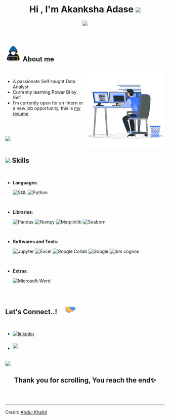<h1 align="center"><b>Hi , I'm Akanksha Adase </b><img src="https://media.giphy.com/media/hvRJCLFzcasrR4ia7z/giphy.gif" width="35"></h1>
<!--  -->
<p align="center">
  <a href="https://github.com/DenverCoder1/readme-typing-svg"><img src="https://readme-typing-svg.herokuapp.com?font=Time+New+Roman&color=cyan&size=25&center=true&vCenter=true&width=600&height=100&lines=IBM+Certified+Data+Analyst..&hearts;++;Self-taught+Data+Analyst,;Computer+Science+Student,;Active+Learner/Researcher,;Love+to+learn+new+stuffs..<3"></a>
</p>


<br>



	
## <picture><img src = "https://github.com/0xAbdulKhalid/0xAbdulKhalid/raw/main/assets/mdImages/about_me.gif" width = 50px></picture> **About me**

<picture> <img align="right" src="https://github.com/0xAbdulKhalid/0xAbdulKhalid/raw/main/assets/mdImages/Right_Side.gif" width = 250px></picture>

<br>

- A passionate Self-taught Data Analyst
- Currently learning Power BI by Self
- I’m currently open for an Intern or a new job opportunity, this is [my resume](https://tinyurl.com/Resume-Akanksha-Adase)

<br><br>

<img src="https://user-images.githubusercontent.com/73097560/115834477-dbab4500-a447-11eb-908a-139a6edaec5c.gif"><br><br>

## <img src="https://media2.giphy.com/media/QssGEmpkyEOhBCb7e1/giphy.gif?cid=ecf05e47a0n3gi1bfqntqmob8g9aid1oyj2wr3ds3mg700bl&rid=giphy.gif" width ="25"><b> Skills</b>
<br>

<p align="center">

- **Languages**:
  
    ![SQL](https://img.shields.io/badge/sql%20-%2314354C.svg?style=for-the-badge&logo=sqlite&logoColor=white)
    ![Python](https://img.shields.io/badge/Python%20-%2314354C.svg?style=for-the-badge&logo=python&logoColor=white)

<br>   

- **Libraries**:
  
    ![Pandas](https://img.shields.io/badge/Pandas-FCC624?style=for-the-badge&logo=pandas&logoColor=black) 
    ![Numpy](https://img.shields.io/badge/Numpy-%23121011.svg?style=for-the-badge&logo=numpy&logoColor=white)
    ![Matplotlib](https://img.shields.io/badge/Matplotlib-FCC624?style=for-the-badge&logoColor=black) 
    ![Seaborn](https://img.shields.io/badge/Seaborn-%234285F4.svg?style=for-the-badge&logoColor=white)
  
<br>

- **Softwares and Tools**:
  
    ![Jupyter](https://img.shields.io/badge/Jupyter-FCC624?style=for-the-badge&logo=jupyter&logoColor=black) 
    ![Excel](https://img.shields.io/badge/Excel-%23121011.svg?style=for-the-badge&logo=microsoftexcel&logoColor=white)
    ![Google Collab](https://img.shields.io/badge/Google-Collab-FCC624?style=for-the-badge&logo=googlecolab&logoColor=black) 
    ![Google](https://img.shields.io/badge/google-%234285F4.svg?style=for-the-badge&logo=google&logoColor=white)
    ![ibm cognos](https://img.shields.io/badge/ibm-cognos-FCC624?style=for-the-badge&logo=ibm&logoColor=black) 

<br>

- **Extras**:

    ![Microsoft-Word](https://img.shields.io/badge/Microsoft-word-%23054020?style=for-the-badge&logo=microsoftword&logoColor=white)


<br>

## <b> Let's Connect..!</b><img src="https://github.com/0xAbdulKhalid/0xAbdulKhalid/raw/main/assets/mdImages/handshake.gif" width ="80">
<br>
<div align='left'>

<ul>

<li>
<a href="https://www.linkedin.com/in/akanksha-adase-7b1699206/" target="_blank">
<img src="https://img.shields.io/badge/linkedin:  akanksha%20adase-%2300acee.svg?color=405DE6&style=for-the-badge&logo=linkedin&logoColor=white" alt=linkedin style="margin-bottom: 5px;"/>
</a>
</li>

<br>

<li>
<a href="mailto:akankshaadase@gmail.com" target="_blank">
<img src="https://img.shields.io/badge/gmail:  akanksha%20adase-%23EA4335.svg?style=for-the-badge&logo=gmail&logoColor=white" t=mail style="margin-bottom: 5px;" />
</a>
</li>
	
</ul>
</div>

<br>
<img src="https://user-images.githubusercontent.com/73097560/115834477-dbab4500-a447-11eb-908a-139a6edaec5c.gif">
<br>

<div align='center'>

## <b>Thank you for scrolling, You reach the end✨</b>

</div>
<br>
<br>

---

Credit: [Abdul Khalid](https://github.com/0xabdulkhalid)

